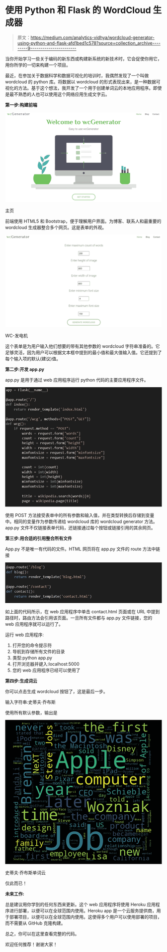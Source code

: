 # 使用 Python 和 Flask 的 WordCloud 生成器

> 原文：<https://medium.com/analytics-vidhya/wordcloud-generator-using-python-and-flask-afd1bed1c578?source=collection_archive---------9----------------------->

当你开始学习一些关于编码的新东西或构建新系统的新技术时，它会促使你用它，用你所学的一切来构建一个项目。

最近，在参加关于数据科学和数据可视化的培训时，我偶然发现了一个叫做 wordcloud 的 python 库。将数据以 wordcloud 的形式表现出来，是一种数据可视化的方法。基于这个想法，我开发了一个用于创建单词云的本地应用程序。即使是最不熟悉的人也可以使用这个网络应用生成文字云。

**第一步:构建前端**

![](img/df2b6ddd850f7f3b4ab605cc78761e5e.png)

主页

前端使用 HTML5 和 Bootstrap，便于理解用户界面。为博客、联系人和最重要的 wordcloud 生成器整合多个网页。这是表单的外观。

![](img/7fbe0c92060f29081c6fb3c11f4aff70.png)

WC-发电机

这个表单是为用户输入他们想要的带有其他参数的 wordcloud 字符串准备的。它足够灵活，因为用户可以根据文本框中提到的最小值和最大值输入值。它还提到了每个输入项的默认(建议)值。

**第二步:开发 app.py**

app.py 是用于通过 web 应用程序运行 python 代码的主要应用程序文件。

![](img/0af413290605551b6c3b304f6786aae2.png)

使用 POST 方法接受表单中的所有参数和输入值，并在类型转换后存储到变量中。相同的变量作为参数传递给 wordcloud 库的 wordcloud generator 方法。app.py 文件不仅链接表单代码，还链接通过每个按钮或链接引用的其余网页。

**第三步:用合适的引用整合所有文件**

App.py 不是唯一有代码的文件。HTML 网页将在 app.py 文件的 route 方法中链接

![](img/1d14b3ded245d851a5dea43744cae1c1.png)

如上面的代码所示，在 web 应用程序中单击 contact.html 页面或在 URL 中提到路径时，路由方法会引用该页面。一旦所有文件都与 app.py 文件链接，您的 web 应用程序就可以运行了。

运行 web 应用程序:

1.  打开您的命令提示符
2.  导航到存储所有文件的目录
3.  类型:python app.py
4.  打开浏览器并键入:localhost:5000
5.  您的 web 应用程序已经可以使用了

**第四步:生成词云**

你可以点击生成 wordcloud 按钮了，这是最后一步。

输入字符串:史蒂夫·乔布斯

使用所有默认参数，输出是

![](img/893193bc1a8ff9cbc39b681f8643e247.png)

史蒂夫·乔布斯单词云

仅此而已！

**未来工作:**

总是建议用你学到的任何东西来更新。这个 web 应用程序将使用 Heroku 应用程序进行部署，以便可以在全球范围内使用。Heroku app 是一个云服务提供商，用于部署项目，以便可以在全球范围内使用。这使得多个用户可以使用部署的项目，而不需要从 GitHub 克隆构建。

总之，你可以在这里查看完整的代码。

欢迎任何推荐！谢谢大家！
